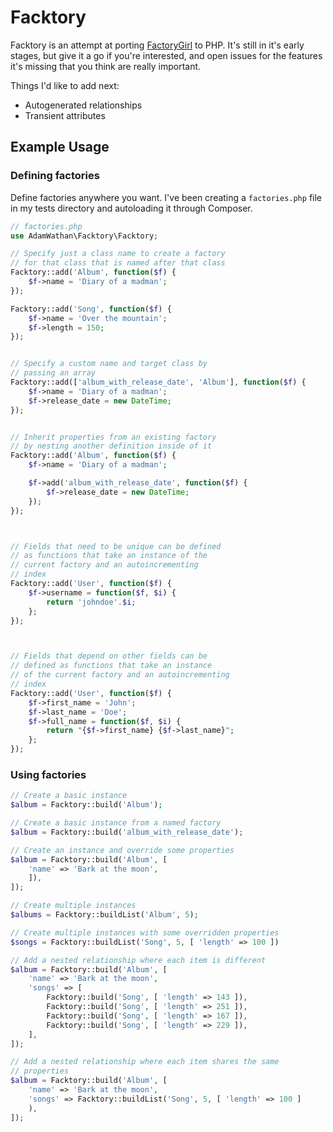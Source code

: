 # Facktory

Facktory is an attempt at porting [FactoryGirl](https://github.com/thoughtbot/factory_girl/) to PHP. It's still in it's early stages, but give it a go if you're interested, and open issues for the features it's missing that you think are really important.

Things I'd like to add next:

- Autogenerated relationships
- Transient attributes

## Example Usage

### Defining factories

Define factories anywhere you want. I've been creating a `factories.php` file in my tests directory and autoloading it through Composer.

```php
// factories.php
use AdamWathan\Facktory\Facktory;

// Specify just a class name to create a factory
// for that class that is named after that class
Facktory::add('Album', function($f) {
    $f->name = 'Diary of a madman';
});

Facktory::add('Song', function($f) {
    $f->name = 'Over the mountain';
    $f->length = 150;
});


// Specify a custom name and target class by
// passing an array
Facktory::add(['album_with_release_date', 'Album'], function($f) {
    $f->name = 'Diary of a madman';
    $f->release_date = new DateTime;
});


// Inherit properties from an existing factory
// by nesting another definition inside of it
Facktory::add('Album', function($f) {
    $f->name = 'Diary of a madman';

    $f->add('album_with_release_date', function($f) {
        $f->release_date = new DateTime;
    });
});



// Fields that need to be unique can be defined
// as functions that take an instance of the
// current factory and an autoincrementing
// index
Facktory::add('User', function($f) {
    $f->username = function($f, $i) {
        return 'johndoe'.$i;
    };
});



// Fields that depend on other fields can be
// defined as functions that take an instance
// of the current factory and an autoincrementing
// index
Facktory::add('User', function($f) {
    $f->first_name = 'John';
    $f->last_name = 'Doe';
    $f->full_name = function($f, $i) {
        return "{$f->first_name} {$f->last_name}";
    };
});
```

### Using factories

```php
// Create a basic instance
$album = Facktory::build('Album');

// Create a basic instance from a named factory
$album = Facktory::build('album_with_release_date');

// Create an instance and override some properties
$album = Facktory::build('Album', [
    'name' => 'Bark at the moon',
    ]),
]);

// Create multiple instances
$albums = Facktory::buildList('Album', 5);

// Create multiple instances with some overridden properties
$songs = Facktory::buildList('Song', 5, [ 'length' => 100 ])

// Add a nested relationship where each item is different
$album = Facktory::build('Album', [
    'name' => 'Bark at the moon',
    'songs' => [
        Facktory::build('Song', [ 'length' => 143 ]),
        Facktory::build('Song', [ 'length' => 251 ]),
        Facktory::build('Song', [ 'length' => 167 ]),
        Facktory::build('Song', [ 'length' => 229 ]),
    ],
]);

// Add a nested relationship where each item shares the same
// properties
$album = Facktory::build('Album', [
    'name' => 'Bark at the moon',
    'songs' => Facktory::buildList('Song', 5, [ 'length' => 100 ]
    ),
]);
```
